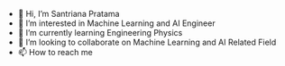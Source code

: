 - 👋 Hi, I’m Santriana Pratama
- 👀 I’m interested in Machine Learning and AI Engineer
- 🌱 I’m currently learning Engineering Physics
- 💞️ I’m looking to collaborate on Machine Learning and AI Related Field
- 📫 How to reach me 

<!---
Santriana/Santriana is a ✨ special ✨ repository because its `README.md` (this file) appears on your GitHub profile.
You can click the Preview link to take a look at your changes.
--->
